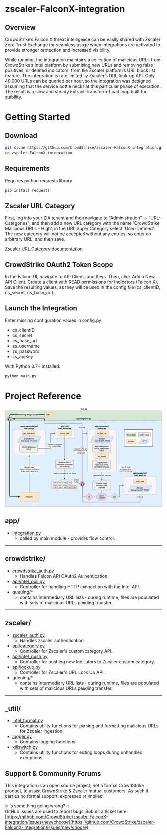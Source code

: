 # zscaler-FalconX-integration

## Overview
CrowdStrike’s Falcon X threat intelligence can be easily shared with Zscaler Zero Trust Exchange for seamless usage when integrations are activated to provide stronger protection and increased visibility.

While running, the integration maintains a collection of malicious URLs from CrowdStrike’s Intel platform by submitting new URLs and removing false positives, or deleted indicators, from the Zscaler platform’s URL block list feature. The integration is rate limited by Zscaler’s URL look-up API. Only 40,000 URLs can be queried per hour, so the integration was designed assuming that the service bottle necks at this particular phase of execution. The result is a slow and steady Extract-Transform-Load loop built for stability. 

# Getting Started

## Download
```bash
git clone https://github.com/CrowdStrike/zscaler-FalconX-integration.git
cd zscaler-FalconX-integration
```

## Requirements

Requires python requests library
```bash
pip install requests
```

## Zscaler URL Category
First, log into your ZIA tenant and then navigate to “Administration” -> “URL-Categories", and then add a new URL category with the name 'CrowdStrike Malicious URLs - High', in the URL Super Category select 'User-Defined'. The new category will not be accepted without any entries, so enter an arbitrary URL, and then save.

[Zscaler URL Category documentation](https://help.zscaler.com/zia/adding-custom-url-categories)

## CrowdStrike OAuth2 Token Scope
In the Falcon UI, navigate to API Clients and Keys. Then, click Add a New API Client. Create a client with READ permissions for Indicators (Falcon X). Save the resulting values, as they will be used in the config file (cs_clientID, cs_secret, cs_base_url).

## Launch the Integration
Enter missing configuration values in config.py
- cs_clientID 
- cs_secret 
- cs_base_url
- zs_username 
- zs_password 
- zs_apiKey 

With Python 3.7+ installed:
```bash
python main.py
```

# Project Reference
![Integration architecture](zscalerintegration.jpg)
## app/
- [integration.py](app/integration.py)
  - called by main module - provides flow control.
----

## crowdstrike/
- [crowdstrike_auth.py](app/crowdstrike/crowdstrike_auth.py)
  - Handles Falcon API OAuth2 Authentication.
- [api/intel_pull.py](app/crowdstrike/api/intel_pull.py)
  - Controller for handling HTTP connection with the Intel API.
- queuing/*
    - contains intermediary URL lists - during runtime, files are populated with sets of malicious URLs pending transfer.
----

## zscaler/
-  [zscaler_auth.py](app/zscaler/zscaler_auth.py)
    - Handles zscaler authentication.
-  [api/category.py](app/zscaler/api/category.py)
    - Controller for Zscaler's custom category API.
-  [api/intel_push.py](app/zscaler/api/intel_push.py)
    - Controller for pushing new Indicators to Zscaler custom category.
- [api/lookup.py](app/zscaler/api/lookup.py)
    - Controller for Zscaler's URL Look Up API.
- queuing/*
    - contains intermediary URL lists - during runtime, files are populated with sets of malicious URLs pending transfer.
----

## _util/
- [intel_format.py](app/_util/intel_format.py)
  - Contains utility functions for parsing and formatting malicious URLs for Zscaler ingestion.
- [logger.py](app/_util/logger.py)
  - Contains logging functions
- [killswitch.py](app/_util/killswitch.py)
  - Contains utility functions for exiting loops during unhandled exceptions.


## Support & Community Forums
This integration is an open source project, not a formal CrowdStrike product, to assist CrowdStrike & Zscaler mutual customers. As such it carries no formal support, expressed or implied.

:fire: Is something going wrong? :fire:<br/>
GitHub Issues are used to report bugs. Submit a ticket here:<br/>
[https://github.com/CrowdStrike/zscaler-FalconX-integration/issues/new/choose](https://github.com/CrowdStrike/zscaler-FalconX-integration/issues/new/choose)

